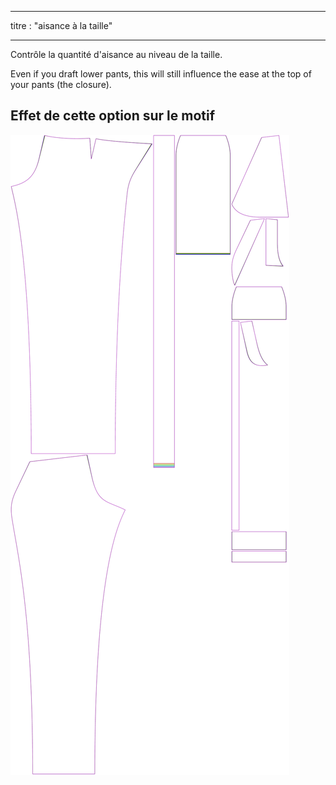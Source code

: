 - - -
titre : "aisance à la taille"
- - -

Contrôle la quantité d'aisance au niveau de la taille.

Even if you draft lower pants, this will still influence the ease at the top of your pants (the closure).

## Effet de cette option sur le motif

![Cette image montre l'effet de cette option en superposant plusieurs variantes qui ont une valeur différente pour cette option](charlie_waistease_sample.svg "Effet de cette option sur le modèle")

